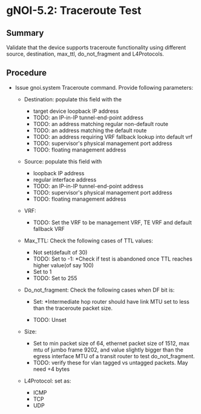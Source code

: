 # gNOI-5.2: Traceroute Test

## Summary

Validate that the device supports traceroute functionality using different
source, destination, max_ttl, do_not_fragment and L4Protocols.

## Procedure

*   Issue gnoi.system Traceroute command. Provide following parameters:

    *   Destination: populate this field with the
        *   target device loopback IP address
        *   TODO: an IP-in-IP tunnel-end-point address
        *   TODO: an address matching regular non-default route
        *   TODO: an address matching the default route
        *   TODO: an address requiring VRF fallback lookup into default vrf
        *   TODO: supervisor's physical management port address
        *   TODO: floating management address
    *   Source: populate this field with
        *   loopback IP address
        *   regular interface address
        *   TODO: an IP-in-IP tunnel-end-point address
        *   TODO: supervisor's physical management port address
        *   TODO: floating management address
    *   VRF:
        *   TODO: Set the VRF to be management VRF, TE VRF and default fallback
            VRF
    *   Max_TTL: Check the following cases of TTL values:
        *   Not set(default of 30)
        *   TODO: Set to -1: *Check if test is abandoned once TTL reaches higher
            value(of say 100)
        *   Set to 1
        *   TODO: Set to 255
    *   Do_not_fragment: Check the following cases when DF bit is:

        *   Set: *Intermediate hop router should have link MTU set to less than
            the traceroute packet size.

        *   TODO: Unset

    *   Size:

        *   Set to min packet size of 64, ethernet packet size of 1512, max mtu
            of jumbo frame 9202, and value slightly bigger than the egress
            interface MTU of a transit router to test do_not_fragment.
        *   TODO: verify these for vlan tagged vs untagged packets. May need +4
            bytes

    *   L4Protocol: set as:

        *   ICMP
        *   TCP
        *   UDP
